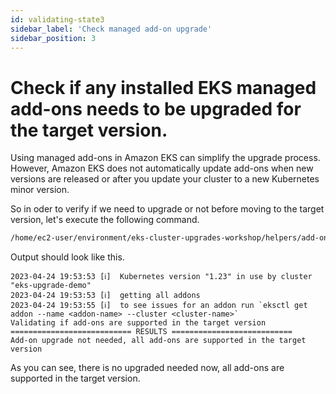 ```yaml
---
id: validating-state3
sidebar_label: 'Check managed add-on upgrade'
sidebar_position: 3
---
```


# Check if any installed EKS managed add-ons needs to be upgraded for the target version.

Using managed add-ons in Amazon EKS can simplify the upgrade process. However, Amazon EKS does not automatically update add-ons when new versions are released or after you update your cluster to a new Kubernetes minor version.

So in oder to verify if we need to upgrade or not before moving to the target version, let's execute the following command.

```bash
/home/ec2-user/environment/eks-cluster-upgrades-workshop/helpers/add-on-validate.sh --validate-support-target-version
```

Output should look like this.

```output
2023-04-24 19:53:53 [ℹ]  Kubernetes version "1.23" in use by cluster "eks-upgrade-demo"
2023-04-24 19:53:53 [ℹ]  getting all addons
2023-04-24 19:53:55 [ℹ]  to see issues for an addon run `eksctl get addon --name <addon-name> --cluster <cluster-name>`
Validating if add-ons are supported in the target version
=========================== RESULTS ===========================
Add-on upgrade not needed, all add-ons are supported in the target version
```
As you can see, there is no upgraded needed now, all add-ons are supported in the target version.
